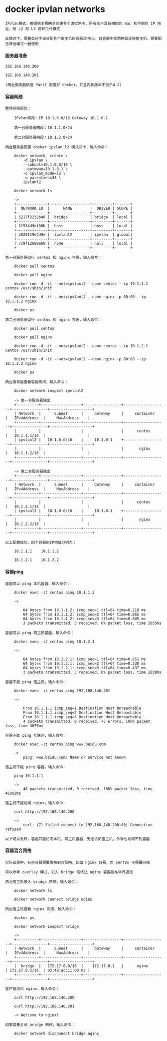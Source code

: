 
# docker ipvlan networks

	IPvlan模式，根据宿主机网卡创建多个虚拟网卡，所有网卡具有相同的 mac 和不同的 IP 地址，有 L2 和 L3 两种工作模式

	此模式下，需要自己手动分配各个宿主机的容器IP地址，且容器不能跨网段连接宿主机，需要配合其他模式一起使用

#### 服务器准备

	192.168.140.200

	192.168.140.201

	(两台服务器根据 Part1 配置好 docker，并且内核版本不低于4.2)

#### 容器网络

	整体网络规划：

		IPvlan网段：IP 10.1.0.0/16 Gateway 10.1.0.1

		第一台服务器网段：10.1.1.0/24

		第二台服务器网段：10.1.2.0/24

	两台服务器配置 docker ipvlan l2 模式网卡，输入命令：

		docker network  create \
			-d ipvlan \
			--subnet=10.1.0.0/16 \
			--gateway=10.1.0.1 \
			-o ipvlan_mode=l2 \
			-o parent=ens33 \
			ipvlanl2

		docker network ls

		->
		+--------------+------------------+---------+-------+
		|  NETWORK ID  |      NAME        |  DRIVER | SCOPE |
		+--------------+------------------+---------+-------+
		| 5217f2232b46 |  bridge          | bridge  | local |
		+--------------+------------------+---------+-------+
		| 1f514d9ef86b |  host            | host    | local |
		+--------------+------------------+---------+-------+
		| b020119e4d9e |  ipvlanl2        | ipvlan  | global|
		+--------------+------------------+---------+-------+
		| 7c9f12689eb8 |  none            | null    | local |
		+--------------+------------------+---------+-------+

	第一台服务器运行 centos 和 nginx 容器，输入命令：

		docker pull centos

		docker pull nginx

		docker run -d -it --net=ipvlanl2 --name centos --ip 10.1.1.1 centos /usr/sbin/init

		docker run -d -it --net=ipvlanl2 --name nginx -p 80:80 --ip 10.1.1.2 nginx

		docker ps

	第二台服务器运行 centos 和 nginx 容器，输入命令：

		docker pull centos

		docker pull nginx

		docker run -d -it --net=ipvlanl2 --name centos --ip 10.1.2.1 centos /usr/sbin/init

		docker run -d -it --net=ipvlanl2 --name nginx -p 80:80 --ip 10.1.2.2 nginx

		docker ps

	两台服务器查看容器网络，输入命令：

		docker network inspect ipvlanl2

		-> 第一台服务器输出
		+----------+------------------+-----------------+-------------------+----------------+-------------------+
		| Network  |      Subnet      |     Gateway     |     container     |   IPv4Address  |     MacAddress    |
		+----------+------------------+-----------------+-------------------+----------------+-------------------+
		|          |                  |                 |      centos       |   10.1.1.1/16  |                   |
		| ipvlanl2 |   10.1.0.0/16    |     10.1.0.1    +-------------------+----------------+-------------------+
		|          |                  |                 |       nginx       |   10.1.1.2/16  |                   |
		+----------+------------------+-----------------+-------------------+----------------+-------------------+

		-> 第二台服务器输出
		+----------+------------------+-----------------+-------------------+----------------+-------------------+
		| Network  |      Subnet      |     Gateway     |     container     |   IPv4Address  |     MacAddress    |
		+----------+------------------+-----------------+-------------------+----------------+-------------------+
		|          |                  |                 |      centos       |   10.1.2.1/16  |                   |
		| ipvlanl2 |   10.1.0.0/16    |     10.1.0.1    +-------------------+----------------+-------------------+
		|          |                  |                 |       nginx       |   10.1.2.2/16  |                   |
		+----------+------------------+-----------------+-------------------+----------------+-------------------+

	以上配置成功，四个容器的IP地址分别为：

		10.1.1.1	10.1.1.2

		10.1.2.1	10.1.2.2

#### 容器ping

	容器可以 ping 本机容器，输入命令：

		docker exec -it centos ping 10.1.1.2

		->

			64 bytes from 10.1.1.2: icmp_seq=1 ttl=64 time=0.218 ms
			64 bytes from 10.1.1.2: icmp_seq=2 ttl=64 time=0.065 ms
			64 bytes from 10.1.1.2: icmp_seq=3 ttl=64 time=0.045 ms
			3 packets transmitted, 3 received, 0% packet loss, time 2055ms

	容器可以 ping 跨主机容器，输入命令：

		docker exec -it centos ping 10.1.2.1

		->

			64 bytes from 10.1.2.1: icmp_seq=1 ttl=64 time=0.651 ms
			64 bytes from 10.1.2.1: icmp_seq=2 ttl=64 time=0.330 ms
			64 bytes from 10.1.2.1: icmp_seq=3 ttl=64 time=0.437 ms
			3 packets transmitted, 3 received, 0% packet loss, time 2038ms

	容器不能 ping 宿主机，输入命令：

		docker exec -it centos ping 192.168.140.201

		->

			From 10.1.1.1 icmp_seq=1 Destination Host Unreachable
			From 10.1.1.1 icmp_seq=2 Destination Host Unreachable
			From 10.1.1.1 icmp_seq=3 Destination Host Unreachable
			4 packets transmitted, 0 received, +3 errors, 100% packet loss, time 3070ms

	容器不能 ping 互联网，输入命令：

		docker exec -it centos ping www.baidu.com

		->
			ping: www.baidu.com: Name or service not known

	宿主机不能 ping 容器，输入命令：

		ping 10.1.1.1

		->
			46 packets transmitted, 0 received, 100% packet loss, time 46082ms

	宿主机不能访问 nginx，输入命令：

		curl http://192.168.140.200

		->
			curl: (7) Failed connect to 192.168.140.200:80; Connection refused

	以上可以发现，容器只能访问本机、跨主机容器，无法访问宿主机，外界也访问不到容器

#### 容器混合网络

	实际部署中，有些容器需要发布到互联网，比如 nginx 容器，而 centos 不需要网络

	可以参考 overlay 模式，引入 bridge 网络让 nginx 容器能与外界通信

	两台宿主机接入 bridge 网络，输入命令：

		docker network ls

		docker network connect bridge nginx

	两台宿主机查看 nginx 网络，输入命令：

		docker ps

		docker network inspect bridge

		->
		+----------+------------------+-----------------+-------------------+----------------+-------------------+
		| Network  |      Subnet      |     Gateway     |     container     |   IPv4Address  |     MacAddress    |
		+----------+------------------+-----------------+-------------------+----------------+-------------------+
		|  bridge  |   172.17.0.0/16  |    172.17.0.1   |      nginx        | 172.17.0.2/16  | 02:42:ac:11:00:02 |
		+----------+------------------+-----------------+-------------------+----------------+-------------------+

	客户端访问 nginx，输入命令：

		curl http://192.168.140.200

		curl http://192.168.140.201

		-> Welcome to nginx!

	如果需要关闭 bridge 网络，输入命令：

		docker network disconnect bridge nginx
